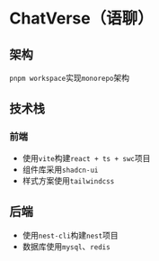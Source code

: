 # ChatVerse（语聊）

## 架构

`pnpm workspace`实现`monorepo`架构

## 技术栈

### 前端

- 使用`vite`构建`react + ts + swc`项目
- 组件库采用`shadcn-ui`
- 样式方案使用`tailwindcss`

## 后端

- 使用`nest-cli`构建`nest`项目
- 数据库使用`mysql`、`redis`
